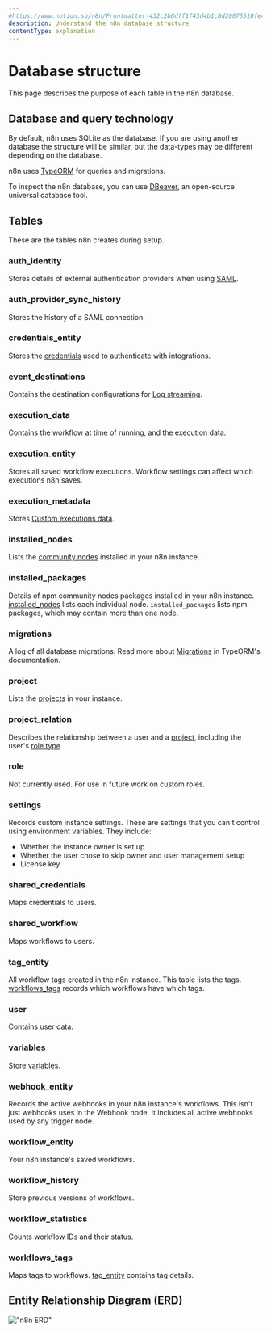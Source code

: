 ```yaml
---
#https://www.notion.so/n8n/Frontmatter-432c2b8dff1f43d4b1c8d20075510fe4
description: Understand the n8n database structure
contentType: explanation
---
```


# Database structure

This page describes the purpose of each table in the n8n database.

## Database and query technology

By default, n8n uses SQLite as the database. If you are using another database the structure will be similar, but the data-types may be different depending on the database.

n8n uses [TypeORM](https://github.com/typeorm/typeorm) for queries and migrations.

To inspect the n8n database, you can use [DBeaver](https://dbeaver.io), an open-source universal database tool.

## Tables

These are the tables n8n creates during setup.
<!-- vale off -->
### auth_identity

Stores details of external authentication providers when using [SAML](/user-management/saml/index.md).

### auth_provider_sync_history

Stores the history of a SAML connection.

### credentials_entity

Stores the [credentials](/glossary.md#credential-n8n) used to authenticate with integrations.

### event_destinations

Contains the destination configurations for [Log streaming](/log-streaming.md).

### execution_data

Contains the workflow at time of running, and the execution data.

### execution_entity

Stores all saved workflow executions. Workflow settings can affect which executions n8n saves.

### execution_metadata

Stores [Custom executions data](/workflows/executions/custom-executions-data.md).

### installed_nodes

Lists the [community nodes](/integrations/community-nodes/installation/index.md) installed in your n8n instance.

### installed_packages

Details of npm community nodes packages installed in your n8n instance. [installed_nodes](#installed_nodes) lists each individual node. `installed_packages` lists npm packages, which may contain more than one node.

### migrations

A log of all database migrations. Read more about [Migrations](https://github.com/typeorm/typeorm/blob/master/docs/migrations.md) in TypeORM's documentation.

### project

Lists the [projects](/user-management/rbac/projects.md) in your instance.

### project_relation

Describes the relationship between a user and a [project](/user-management/rbac/projects.md), including the user's [role type](/user-management/rbac/role-types.md).

### role

Not currently used. For use in future work on custom roles. 

### settings

Records custom instance settings. These are settings that you can't control using environment variables. They include:

* Whether the instance owner is set up
* Whether the user chose to skip owner and user management setup
* License key

### shared_credentials

Maps credentials to users.

### shared_workflow

Maps workflows to users.

### tag_entity

All workflow tags created in the n8n instance. This table lists the tags. [workflows_tags](#workflows_tags) records which workflows have which tags.

### user

Contains user data.

### variables

Store [variables](/code/variables.md).

### webhook_entity

Records the active webhooks in your n8n instance's workflows. This isn't just webhooks uses in the Webhook node. It includes all active webhooks used by any trigger node.

### workflow_entity

Your n8n instance's saved workflows.

### workflow_history

Store previous versions of workflows.

### workflow_statistics

Counts workflow IDs and their status.

### workflows_tags

Maps tags to workflows. [tag_entity](#tag_entity) contains tag details.

## Entity Relationship Diagram (ERD)

!["n8n ERD"](/_images/hosting/architecture/n8n-database-diagram.png)

<!-- vale on -->

